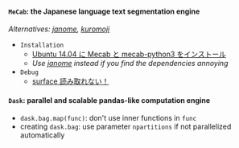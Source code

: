 #### `MeCab`: the Japanese language text segmentation engine
*Alternatives: [janome](https://github.com/mocobeta/janome), [kuromoji](https://github.com/atilika/kuromoji)*
  - `Installation`
    - [Ubuntu 14.04 に Mecab と mecab-python3 をインストール](https://qiita.com/elm200/items/2c2aa2093e670036bb30)
    - *Use [janome](https://github.com/mocobeta/janome) instead if you find the dependencies annoying*
  - `Debug`
    - [surface 読み取れない！](https://shogo82148.github.io/blog/2015/12/20/mecab-in-python3-final/)

#### `Dask`: parallel and scalable pandas-like computation engine
  - `dask.bag.map(func)`:  don't use inner functions in `func`
  - creating `dask.bag`: use parameter `npartitions` if not parallelized automatically
